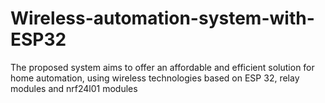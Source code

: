 # Wireless-automation-system-with-ESP32
The proposed system aims to offer an affordable and efficient solution for home automation, using wireless technologies based on ESP 32, relay modules and nrf24l01 modules
